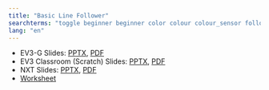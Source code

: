 ```yaml
---
title: "Basic Line Follower"
searchterms: "toggle beginner beginner color colour colour_sensor follower basic line_tracker sensors ipad tablet programming_app app android line_follower colour_sensor basic_line_follower"
lang: "en"
---
```

 <ul>
 <li class="ng-binding">EV3-G Slides:
 <a href="ProgrammingLessons/beginner/BasicLineFollower.pptx">PPTX</a>,
 <a href="ProgrammingLessons/beginner/BasicLineFollower.pdf">PDF</a>
 </li>
 <li class="ng-binding">EV3 Classroom (Scratch) Slides:
 <a href="ProgrammingLessons/beginner/scratch-BasicLineFollower.pptx">PPTX</a>,
 <a href="ProgrammingLessons/beginner/scratch-BasicLineFollower.pdf">PDF</a>
 </li>

<li class="ng-binding">NXT Slides:
<a href="ProgrammingLessons/beginner/BasicLineFollowerNXT.pptx">PPTX</a>,
<a href="ProgrammingLessons/beginner/BasicLineFollowerNXT.pdf">PDF</a>
</li>

 <li> <a href="ProgrammingLessons/beginner/BasicLineFollower.docx">Worksheet</a>
 </li>
 </ul>
